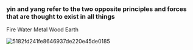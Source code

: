 ### yin and yang refer to the two opposite principles and forces that are thought to exist in all things
Fire Water Metal Wood Earth

![5182fd241fe8646937de220e45de0185](https://user-images.githubusercontent.com/101523940/180843967-3f393a8c-e7c9-4747-8e88-7a266b884d26.jpg)
